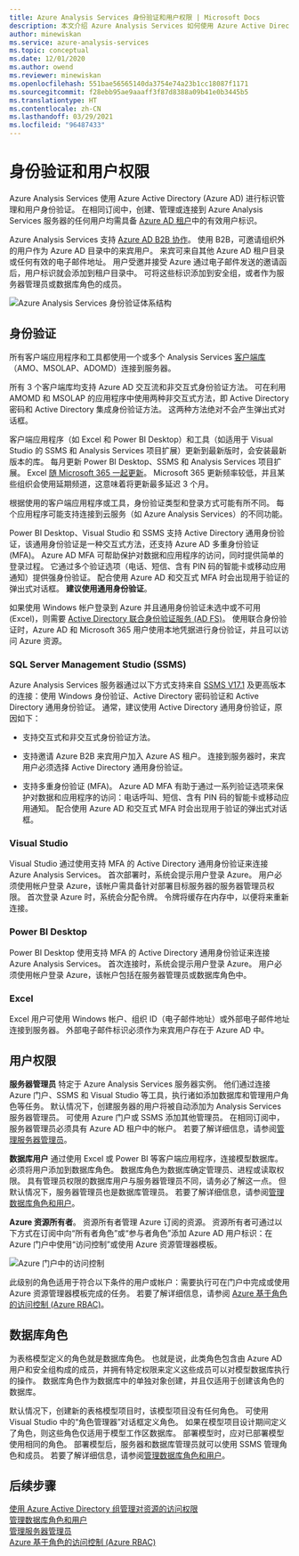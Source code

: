 ```yaml
---
title: Azure Analysis Services 身份验证和用户权限 | Microsoft Docs
description: 本文介绍 Azure Analysis Services 如何使用 Azure Active Directory (Azure AD) 进行身份管理和用户身份验证。
author: minewiskan
ms.service: azure-analysis-services
ms.topic: conceptual
ms.date: 12/01/2020
ms.author: owend
ms.reviewer: minewiskan
ms.openlocfilehash: 551bae56565140da3754e74a23b1cc18087f1171
ms.sourcegitcommit: f28ebb95ae9aaaff3f87d8388a09b41e0b3445b5
ms.translationtype: HT
ms.contentlocale: zh-CN
ms.lasthandoff: 03/29/2021
ms.locfileid: "96487433"
---
```

# <a name="authentication-and-user-permissions"></a>身份验证和用户权限

Azure Analysis Services 使用 Azure Active Directory (Azure AD) 进行标识管理和用户身份验证。 在相同订阅中，创建、管理或连接到 Azure Analysis Services 服务器的任何用户均需具备 [Azure AD 租户](../active-directory/fundamentals/active-directory-whatis.md)中的有效用户标识。

Azure Analysis Services 支持 [Azure AD B2B 协作](../active-directory/external-identities/what-is-b2b.md)。 使用 B2B，可邀请组织外的用户作为 Azure AD 目录中的来宾用户。 来宾可来自其他 Azure AD 租户目录或任何有效的电子邮件地址。 用户受邀并接受 Azure 通过电子邮件发送的邀请函后，用户标识就会添加到租户目录中。 可将这些标识添加到安全组，或者作为服务器管理员或数据库角色的成员。

![Azure Analysis Services 身份验证体系结构](./media/analysis-services-manage-users/aas-manage-users-arch.png)

## <a name="authentication"></a>身份验证

所有客户端应用程序和工具都使用一个或多个 Analysis Services [客户端库](/analysis-services/client-libraries?view=azure-analysis-services-current&preserve-view=true)（AMO、MSOLAP、ADOMD）连接到服务器。 

所有 3 个客户端库均支持 Azure AD 交互流和非交互式身份验证方法。 可在利用 AMOMD 和 MSOLAP 的应用程序中使用两种非交互式方法，即 Active Directory 密码和 Active Directory 集成身份验证方法。 这两种方法绝对不会产生弹出式对话框。

客户端应用程序（如 Excel 和 Power BI Desktop）和工具（如适用于 Visual Studio 的 SSMS 和 Analysis Services 项目扩展）更新到最新版时，会安装最新版本的库。 每月更新 Power BI Desktop、SSMS 和 Analysis Services 项目扩展。 Excel [随 Microsoft 365 一起更新](https://support.microsoft.com/office/when-do-i-get-the-newest-features-for-microsoft-365-da36192c-58b9-4bc9-8d51-bb6eed468516)。 Microsoft 365 更新频率较低，并且某些组织会使用延期频道，这意味着将更新最多延迟 3 个月。

根据使用的客户端应用程序或工具，身份验证类型和登录方式可能有所不同。 每个应用程序可能支持连接到云服务（如 Azure Analysis Services）的不同功能。

Power BI Desktop、Visual Studio 和 SSMS 支持 Active Directory 通用身份验证，该通用身份验证是一种交互式方法，还支持 Azure AD 多重身份验证 (MFA)。 Azure AD MFA 可帮助保护对数据和应用程序的访问，同时提供简单的登录过程。 它通过多个验证选项（电话、短信、含有 PIN 码的智能卡或移动应用通知）提供强身份验证。 配合使用 Azure AD 和交互式 MFA 时会出现用于验证的弹出式对话框。 **建议使用通用身份验证**。

如果使用 Windows 帐户登录到 Azure 并且通用身份验证未选中或不可用 (Excel)，则需要 [Active Directory 联合身份验证服务 (AD FS)](/windows-server/identity/ad-fs/deployment/how-to-connect-fed-azure-adfs)。 使用联合身份验证时，Azure AD 和 Microsoft 365 用户使用本地凭据进行身份验证，并且可以访问 Azure 资源。

### <a name="sql-server-management-studio-ssms"></a>SQL Server Management Studio (SSMS)

Azure Analysis Services 服务器通过以下方式支持来自 [SSMS V17.1](/sql/ssms/download-sql-server-management-studio-ssms) 及更高版本的连接：使用 Windows 身份验证、Active Directory 密码验证和 Active Directory 通用身份验证。 通常，建议使用 Active Directory 通用身份验证，原因如下：

*  支持交互式和非交互式身份验证方法。

*  支持邀请 Azure B2B 来宾用户加入 Azure AS 租户。 连接到服务器时，来宾用户必须选择 Active Directory 通用身份验证。

*  支持多重身份验证 (MFA)。 Azure AD MFA 有助于通过一系列验证选项来保护对数据和应用程序的访问：电话呼叫、短信、含有 PIN 码的智能卡或移动应用通知。 配合使用 Azure AD 和交互式 MFA 时会出现用于验证的弹出式对话框。

### <a name="visual-studio"></a>Visual Studio

Visual Studio 通过使用支持 MFA 的 Active Directory 通用身份验证来连接 Azure Analysis Services。 首次部署时，系统会提示用户登录 Azure。 用户必须使用帐户登录 Azure，该帐户需具备针对部署目标服务器的服务器管理员权限。 首次登录 Azure 时，系统会分配令牌。 令牌将缓存在内存中，以便将来重新连接。

### <a name="power-bi-desktop"></a>Power BI Desktop

Power BI Desktop 使用支持 MFA 的 Active Directory 通用身份验证来连接 Azure Analysis Services。 首次连接时，系统会提示用户登录 Azure。 用户必须使用帐户登录 Azure，该帐户包括在服务器管理员或数据库角色中。

### <a name="excel"></a>Excel

Excel 用户可使用 Windows 帐户、组织 ID（电子邮件地址）或外部电子邮件地址连接到服务器。 外部电子邮件标识必须作为来宾用户存在于 Azure AD 中。

## <a name="user-permissions"></a>用户权限

**服务器管理员** 特定于 Azure Analysis Services 服务器实例。 他们通过连接 Azure 门户、SSMS 和 Visual Studio 等工具，执行诸如添加数据库和管理用户角色等任务。 默认情况下，创建服务器的用户将被自动添加为 Analysis Services 服务器管理员。 可使用 Azure 门户或 SSMS 添加其他管理员。 在相同订阅中，服务器管理员必须具有 Azure AD 租户中的帐户。 若要了解详细信息，请参阅[管理服务器管理员](analysis-services-server-admins.md)。 

**数据库用户** 通过使用 Excel 或 Power BI 等客户端应用程序，连接模型数据库。 必须将用户添加到数据库角色。 数据库角色为数据库确定管理员、进程或读取权限。 具有管理员权限的数据库用户与服务器管理员不同，请务必了解这一点。 但默认情况下，服务器管理员也是数据库管理员。 若要了解详细信息，请参阅[管理数据库角色和用户](analysis-services-database-users.md)。

**Azure 资源所有者**。 资源所有者管理 Azure 订阅的资源。 资源所有者可通过以下方式在订阅中向“所有者角色”或“参与者角色”添加 Azure AD 用户标识：在 Azure 门户中使用“访问控制”或使用 Azure 资源管理器模板。 

![Azure 门户中的访问控制](./media/analysis-services-manage-users/aas-manage-users-rbac.png)

此级别的角色适用于符合以下条件的用户或帐户：需要执行可在门户中完成或使用 Azure 资源管理器模板完成的任务。 若要了解详细信息，请参阅 [Azure 基于角色的访问控制 (Azure RBAC)](../role-based-access-control/overview.md)。 

## <a name="database-roles"></a>数据库角色

 为表格模型定义的角色就是数据库角色。 也就是说，此类角色包含由 Azure AD 用户和安全组构成的成员，并拥有特定权限来定义这些成员可以对模型数据库执行的操作。 数据库角色作为数据库中的单独对象创建，并且仅适用于创建该角色的数据库。   
  
 默认情况下，创建新的表格模型项目时，该模型项目没有任何角色。 可使用 Visual Studio 中的“角色管理器”对话框定义角色。 如果在模型项目设计期间定义了角色，则这些角色仅适用于模型工作区数据库。 部署模型时，应对已部署模型使用相同的角色。 部署模型后，服务器和数据库管理员就可以使用 SSMS 管理角色和成员。 若要了解详细信息，请参阅[管理数据库角色和用户](analysis-services-database-users.md)。
  
## <a name="next-steps"></a>后续步骤

[使用 Azure Active Directory 组管理对资源的访问权限](../active-directory/fundamentals/active-directory-manage-groups.md)   
[管理数据库角色和用户](analysis-services-database-users.md)  
[管理服务器管理员](analysis-services-server-admins.md)  
[Azure 基于角色的访问控制 (Azure RBAC)](../role-based-access-control/overview.md)
